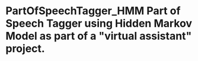 # PartOfSpeechTagger_HMM Part of Speech Tagger using Hidden Markov Model as part of a "virtual assistant" project.
